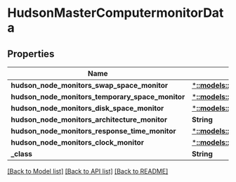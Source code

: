 # HudsonMasterComputermonitorData

## Properties
Name | Type | Description | Notes
------------ | ------------- | ------------- | -------------
**hudson_node_monitors_swap_space_monitor** | [***::models::SwapSpaceMonitorMemoryUsage2**](SwapSpaceMonitorMemoryUsage2.md) |  | [optional] 
**hudson_node_monitors_temporary_space_monitor** | [***::models::DiskSpaceMonitorDescriptorDiskSpace**](DiskSpaceMonitorDescriptorDiskSpace.md) |  | [optional] 
**hudson_node_monitors_disk_space_monitor** | [***::models::DiskSpaceMonitorDescriptorDiskSpace**](DiskSpaceMonitorDescriptorDiskSpace.md) |  | [optional] 
**hudson_node_monitors_architecture_monitor** | **String** |  | [optional] 
**hudson_node_monitors_response_time_monitor** | [***::models::ResponseTimeMonitorData**](ResponseTimeMonitorData.md) |  | [optional] 
**hudson_node_monitors_clock_monitor** | [***::models::ClockDifference**](ClockDifference.md) |  | [optional] 
**_class** | **String** |  | [optional] 

[[Back to Model list]](../README.md#documentation-for-models) [[Back to API list]](../README.md#documentation-for-api-endpoints) [[Back to README]](../README.md)


